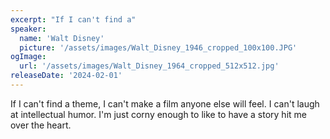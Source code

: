 ```yaml
---
excerpt: "If I can't find a"
speaker:
  name: 'Walt Disney'
  picture: '/assets/images/Walt_Disney_1946_cropped_100x100.JPG'
ogImage:
  url: '/assets/images/Walt_Disney_1964_cropped_512x512.jpg'
releaseDate: '2024-02-01'
---
```


If I can't find a theme, I can't make a film anyone else will feel. I can't laugh at intellectual humor. I'm just corny enough to like to have a story hit me over the heart.
